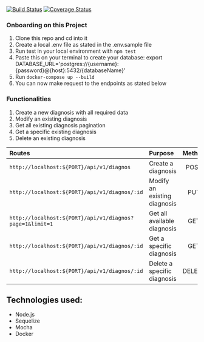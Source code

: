 [![Build Status](https://travis-ci.com/tolumide-ng/diagnosis_backend.svg?branch=develop)](https://travis-ci.com/tolumide-ng/diagnosis_backend)
[![Coverage Status](https://coveralls.io/repos/github/tolumide-ng/diagnosis_backend/badge.svg?branch=develop)](https://coveralls.io/github/tolumide-ng/diagnosis_backend?branch=develop)

### Onboarding on this Project

1. Clone this repo and cd into it
2. Create a local .env file as stated in the .env.sample file
3. Run test in your local environment with `npm test`
4. Paste this on your terminal to create your database: export DATABASE_URL='postgres://{username}:{password}@{host}:5432/{databaseName}'
5. Run `docker-compose up --build`
6. You can now make request to the endpoints as stated below

### Functionalities

1. Create a new diagnosis with all required data
2. Modify an existing diagnosis
3. Get all existing diagnosis pagination
4. Get a specific existing diagnosis
5. Delete an existing diagnosis

| Routes                                                   | Purpose                      | Method |
| :------------------------------------------------------- | :--------------------------- | :----: |
| `http://localhost:${PORT}/api/v1/diagnos`                | Create a diagnosis           |  POST  |
| `http://localhost:${PORT}/api/v1/diagnos/:id`            | Modify an existing diagnosis |  PUT   |
| `http://localhost:${PORT}/api/v1/diagnos?page=1&limit=1` | Get all available diagnosis  |  GET   |
| `http://localhost:${PORT}/api/v1/diagnos/:id`            | Get a specific diagnosis     |  GET   |
| `http://localhost:${PORT}/api/v1/diagnos/:id`            | Delete a specific diagnosis  | DELETE |

## Technologies used:

-   Node.js
-   Sequelize
-   Mocha
-   Docker
